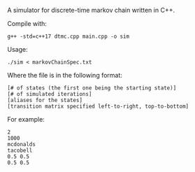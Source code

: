 A simulator for discrete-time markov chain written in C++.

Compile with:
```
g++ -std=c++17 dtmc.cpp main.cpp -o sim
```

Usage:
```
./sim < markovChainSpec.txt
```

Where the file is in the following format:
```
[# of states (the first one being the starting state)]
[# of simulated iterations]
[aliases for the states]
[transition matrix specified left-to-right, top-to-bottom]
```

For example:
```
2
1000
mcdonalds
tacobell
0.5 0.5
0.5 0.5
```
